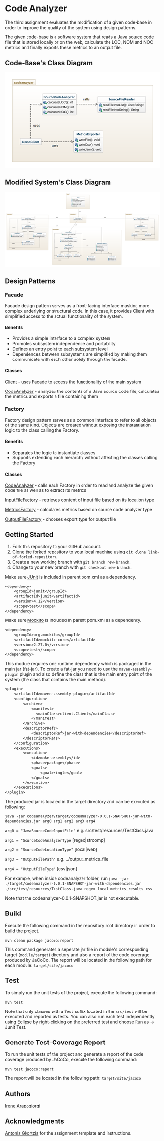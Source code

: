 # Code Analyzer
The third assignment evaluates the modification of a given code-base in order to improve the quality of the system using design patterns.

The given code-base is a software system that reads a Java source code file that is stored locally or on the web, calculate the LOC, NOM and NOC metrics and finally exports these metrics to an output file.

## Code-Base's Class Diagram
![Code-Base's Class Diagram](./uml/code_base.png)

## Modified System's Class Diagram
![Modified System's Class Diagram](./uml/modified_system.png)

## Design Patterns

### Facade
Facade design pattern serves as a front-facing interface masking more complex underlying or structural code. In this case, it provides Client with simplified access to the actual functionality of the system.

#### Benefits
* Provides a simple interface to a complex system
* Promotes subsystem independence and portability
* Defines an entry point to each subsystem level
* Dependences between subsystems are simplified by making them communicate with each other solely through the facade.

#### Classes
[Client](./src/main/java/client/Client.java) - uses Facade to access the functionality of the main system

[CodeAnalyzer](./src/main/java/codeanalyzer/CodeAnalyzer.java) - analyzes the contents of a Java source code file, calculates the metrics and exports a file containing them

### Factory
Factory design pattern serves as a common interface to refer to all objects of the same kind. Objects are created without exposing the instantiation logic to the class calling the Factory.

#### Benefits
* Separates the logic to instantiate classes
* Supports extending each hierarchy without affecting the classes calling the Factory

#### Classes
[CodeAnalyzer](./src/main/java/codeanalyzer/CodeAnalyzer.java) - calls each Factory in order to read and analyze the given code file as well as to extract its metrics

[InputFileFactory](./src/main/java/inputreader/InputFileFactory.java) - retrieves content of input file based on its location type

[MetricsFactory](./src/main/java/metricsmanager/MetricsFactory.java) - calculates metrics based on source code analyzer type

[OutputFileFactory](./src/main/java/outputexporter/OutputFileFactory.java) - chooses export type for output file

## Getting Started
1. Fork this repository to your GitHub account.
2. Clone the forked repository to your local machine using ```git clone link-of-forked-repository```.
3. Create a new working branch with ```git branch new-branch```.
4. Change to your new branch with ```git checkout new-branch```.

Make sure [JUnit](https://mvnrepository.com/artifact/junit/junit) is included in parent pom.xml as a dependency.
```
<dependency>
    <groupId>junit</groupId>
    <artifactId>junit</artifactId>
    <version>4.12</version>
    <scope>test</scope>
</dependency>
```

Make sure [Mockito](https://mvnrepository.com/artifact/org.mockito/mockito-core/) is included in parent pom.xml as a dependency.
```
<dependency>
    <groupId>org.mockito</groupId>
    <artifactId>mockito-core</artifactId>
    <version>2.27.0</version>
    <scope>test</scope>
</dependency>
```

This module requires one runtime dependency which is packaged in the main jar (fat-jar). To create a fat-jar you need to use the ```maven-assembly-plugin``` plugin and also define the class that is the main entry point of the system (the class that contains the main method). 
```
<plugin>
	<artifactId>maven-assembly-plugin</artifactId>
	<configuration>
		<archive>
			<manifest>
			  <mainClass>client.Client</mainClass> 
			</manifest>
		</archive>
		<descriptorRefs>
			<descriptorRef>jar-with-dependencies</descriptorRef>
		</descriptorRefs>
	</configuration>
	<executions>
		<execution>
			<id>make-assembly</id>
			<phase>package</phase>
			<goals>
				<goal>single</goal>
			</goals>
		</execution>
	</executions>
</plugin>
```

The produced jar is located in the target directory and can be executed as following:
```
java -jar codeanalyzer/target/codeanalyzer-0.0.1-SNAPSHOT-jar-with-dependencies.jar arg0 arg1 arg2 arg3 arg4
```
```arg0 = "JavaSourceCodeInputFile"``` e.g. src/test/resources/TestClass.java

```arg1 = "SourceCodeAnalyzerType``` [regex|strcomp]

```arg2 = "SourceCodeLocationType"``` [local|web]

```arg3 = "OutputFilePath"``` e.g. ../output_metrics_file

```arg4 = "OutputFileType"``` [csv|json]

For example, when inside codeanalyzer folder, run ```java –jar ./target/codeanalyzer-0.0.1-SNAPSHOT-jar-with-dependencies.jar ./src/test/resources/TestClass.java regex local metrics_results csv```

Note that the codeanalyzer-0.0.1-SNAPSHOT.jar is not executable.

## Build
Execute the following command in the repository root directory in order to build the project.
```
mvn clean package jacoco:report
```
This command generates a seperate jar file in module's corresponding target (```module/target```) directory and also a report of the code coverage produced by JaCoCo. The report will be located in the following path for each module: ```target/site/jacoco```

## Test
To simply run the unit tests of the project, execute the following command:
```
mvn test
```
Note that only classes with a ```Test``` suffix located in the ```src/test``` will be executed and reported as tests.
You can also run each test independently using Eclipse by right-clicking on the preferred test and choose Run as -> Junit Test.

## Generate Test-Coverage Report
To run the unit tests of the project and generate a report of the code coverage produced by JaCoCo, execute the following command:
```
mvn test jacoco:report
```
The report will be located in the following path: ```target/site/jacoco```

## Authors
[Irene Arapogiorgi](https://gr.linkedin.com/in/irene-arapogiorgi)

## Acknowledgments
[Antonis Gkortzis](https://github.com/AntonisGkortzis) for the assignment template and instructions.